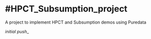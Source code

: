 #HPCT_Subsumption_project
========================

A project to implement HPCT and Subsumption demos using Puredata


_initial_ _push__
